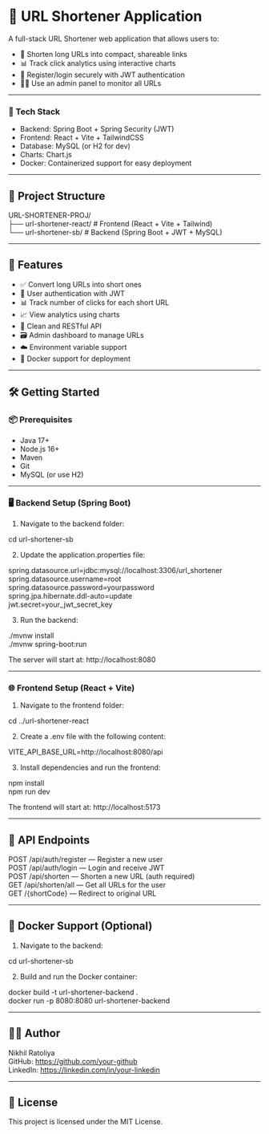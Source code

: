 # 🔗 URL Shortener Application

A full-stack URL Shortener web application that allows users to:

- 🔹 Shorten long URLs into compact, shareable links  
- 📊 Track click analytics using interactive charts  
- 🔐 Register/login securely with JWT authentication  
- 🧑‍💼 Use an admin panel to monitor all URLs  

---

### 🧱 Tech Stack

- Backend: Spring Boot + Spring Security (JWT)
- Frontend: React + Vite + TailwindCSS
- Database: MySQL (or H2 for dev)
- Charts: Chart.js
- Docker: Containerized support for easy deployment

---

## 📁 Project Structure

URL-SHORTENER-PROJ/  
├── url-shortener-react/   # Frontend (React + Vite + Tailwind)  
└── url-shortener-sb/      # Backend (Spring Boot + JWT + MySQL)

---

## 🚀 Features

- ✅ Convert long URLs into short ones  
- 🔐 User authentication with JWT  
- 📊 Track number of clicks for each short URL  
- 📈 View analytics using charts  
- 🧾 Clean and RESTful API  
- 🗃 Admin dashboard to manage URLs  
- ☁️ Environment variable support  
- 🐳 Docker support for deployment

---

## 🛠️ Getting Started

### 📦 Prerequisites

- Java 17+  
- Node.js 16+  
- Maven  
- Git  
- MySQL (or use H2)

---

### 🖥️ Backend Setup (Spring Boot)

1. Navigate to the backend folder:

cd url-shortener-sb

2. Update the application.properties file:

spring.datasource.url=jdbc:mysql://localhost:3306/url_shortener  
spring.datasource.username=root  
spring.datasource.password=yourpassword  
spring.jpa.hibernate.ddl-auto=update  
jwt.secret=your_jwt_secret_key

3. Run the backend:

./mvnw install  
./mvnw spring-boot:run

The server will start at: http://localhost:8080

---

### 🌐 Frontend Setup (React + Vite)

1. Navigate to the frontend folder:

cd ../url-shortener-react

2. Create a .env file with the following content:

VITE_API_BASE_URL=http://localhost:8080/api

3. Install dependencies and run the frontend:

npm install  
npm run dev

The frontend will start at: http://localhost:5173

---

## 🔌 API Endpoints

POST   /api/auth/register   — Register a new user  
POST   /api/auth/login      — Login and receive JWT  
POST   /api/shorten         — Shorten a new URL (auth required)  
GET    /api/shorten/all     — Get all URLs for the user  
GET    /{shortCode}         — Redirect to original URL  

---

## 🐳 Docker Support (Optional)

1. Navigate to the backend:

cd url-shortener-sb

2. Build and run the Docker container:

docker build -t url-shortener-backend .  
docker run -p 8080:8080 url-shortener-backend

---

## 👨‍💻 Author

Nikhil Ratoliya  
GitHub: https://github.com/your-github  
LinkedIn: https://linkedin.com/in/your-linkedin

---

## 📃 License

This project is licensed under the MIT License.
